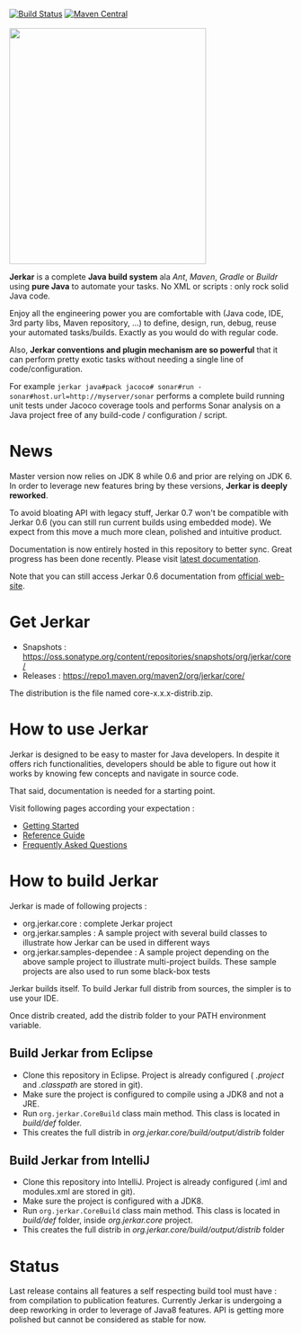 [![Build Status](https://travis-ci.org/jerkar/jerkar.svg?branch=master)](https://travis-ci.org/jerkar/jerkar)
[![Maven Central](https://img.shields.io/maven-central/v/org.jerkar/core.svg?label=Maven%20Central)](https://search.maven.org/search?q=g:%22org.jerkar%22%20AND%20a:%22core%22) <br/>
&nbsp;&nbsp;&nbsp;&nbsp;&nbsp;&nbsp;&nbsp;&nbsp;&nbsp;&nbsp;&nbsp;&nbsp;&nbsp;&nbsp;&nbsp;&nbsp;&nbsp;&nbsp;&nbsp;&nbsp;&nbsp;&nbsp;&nbsp;&nbsp;&nbsp;&nbsp;&nbsp;&nbsp;&nbsp;&nbsp;&nbsp;&nbsp;&nbsp;&nbsp;&nbsp;&nbsp;&nbsp;&nbsp;&nbsp;&nbsp;&nbsp;&nbsp;&nbsp;&nbsp;&nbsp;
<img src="http://jeka.dev/images/logo-whole.png" width='350' height='420' align='middle'/>

<strong>Jerkar</strong> is a complete **Java build system** ala _Ant_, _Maven_, _Gradle_ or _Buildr_ using **pure Java** to automate your tasks. No XML or scripts : only rock solid Java code.

Enjoy all the engineering power you are comfortable with (Java code, IDE, 3rd party libs,  Maven repository, ...) to define, 
design, run, debug, reuse your automated tasks/builds. Exactly as you would do with regular code.

Also, __Jerkar conventions and plugin mechanism are so powerful__ that it can perform pretty exotic tasks without needing a single line of code/configuration. 

For example `jerkar java#pack jacoco# sonar#run -sonar#host.url=http://myserver/sonar`
performs a complete build running unit tests under Jacoco coverage tools and performs Sonar analysis on a Java project free 
of any build-code / configuration / script. 

# News
 
Master version now relies on JDK 8 while 0.6 and prior are relying on JDK 6.
In order to leverage new features bring by these versions, **Jerkar is deeply reworked**. <br/>

To avoid bloating API with legacy stuff, Jerkar 0.7 won't be compatible with Jerkar 0.6 (you can still run current builds using embedded mode). 
We expect from this move a much more clean, polished and intuitive product.

Documentation is now entirely hosted in this repository to better sync. Great progress has been done recently.
Please visit [latest documentation](org.jerkar.core/src/main/doc).

Note that you can still access Jerkar 0.6 documentation from [official web-site](http://project.jerkar.org/).

# Get Jerkar

* Snapshots : https://oss.sonatype.org/content/repositories/snapshots/org/jerkar/core/
* Releases : https://repo1.maven.org/maven2/org/jerkar/core/

The distribution is the file named core-x.x.x-distrib.zip. 

# How to use Jerkar

Jerkar is designed to be easy to master for Java developers. In despite it offers rich functionalities, 
developers should be able to figure out how it works by knowing few concepts and navigate in source code.

That said, documentation is needed for a starting point.

Visit following pages according your expectation :
* [Getting Started](org.jerkar.core/src/main/doc/Getting%20Started.md)
* [Reference Guide](org.jerkar.core/src/main/doc/Reference%20Guide)
* [Frequently Asked Questions](org.jerkar.core/src/main/doc/FAQ.md)


# How to build Jerkar

Jerkar is made of following projects :
* org.jerkar.core : complete Jerkar project
* org.jerkar.samples : A sample project with several build classes to illustrate how Jerkar can be used in different ways
* org.jerkar.samples-dependee : A sample project depending on the above sample project to illustrate multi-project builds. 
These sample projects are also used to run some black-box tests

Jerkar builds itself. To build Jerkar full distrib from sources, the simpler is to use your IDE.

Once distrib created, add the distrib folder to your PATH environment variable.

## Build Jerkar from Eclipse

* Clone this repository in Eclipse. Project is already configured ( *.project* and *.classpath* are stored in git). 
* Make sure the project is configured to compile using a JDK8 and not a JRE.
* Run `org.jerkar.CoreBuild` class main method. This class is located in *build/def* folder. 
* This creates the full distrib in *org.jerkar.core/build/output/distrib* folder

## Build Jerkar from IntelliJ

* Clone this repository into IntelliJ. Project is already configured (.iml and modules.xml are stored in git).
* Make sure the project is configured with a JDK8.
* Run `org.jerkar.CoreBuild` class main method. This class is located in *build/def* folder, inside *org.jerkar.core* project.
* This creates the full distrib in *org.jerkar.core/build/output/distrib* folder

# Status

Last release contains all features a self respecting build tool must have : from compilation to publication features.
Currently Jerkar is undergoing a deep reworking in order to leverage of Java8 features. API is getting more polished 
but cannot be considered as stable for now.
